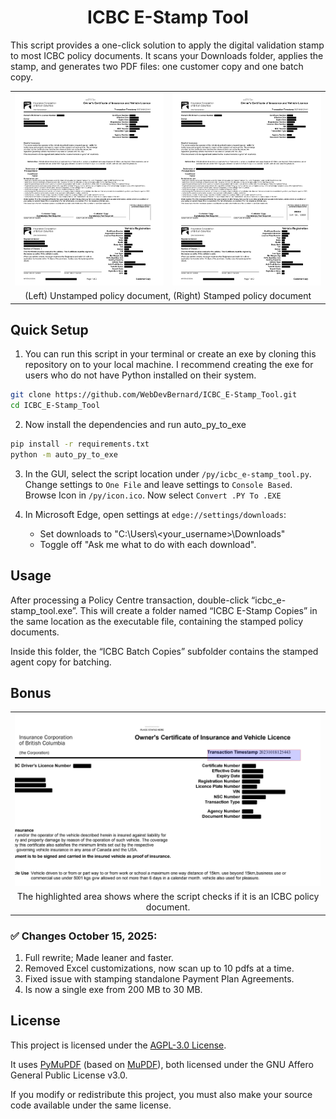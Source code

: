 <h1 align="center">ICBC E-Stamp Tool</h1>

This script provides a one-click solution to apply the digital validation stamp to most ICBC policy documents. It scans your Downloads folder, applies the stamp, and generates two PDF files: one customer copy and one batch copy.

<table align="center">
  <tr>
    <td><img src="https://github.com/WebDevBernard/ICBC_E-Stamp_Tool/blob/main/images/redacted_before.png" alt="Unstamped Policy Document" /></td>
    <td><img src="https://github.com/WebDevBernard/ICBC_E-Stamp_Tool/blob/main/images/redacted_after.png" alt="Stamped Policy Document" /></td>
  </tr>
  <tr>
    <td colspan="2" align="center">(Left) Unstamped policy document, (Right) Stamped policy document</td>
  </tr>
</table>

## Quick Setup

1. You can run this script in your terminal or create an exe by cloning this repository on to your local machine. I
   recommend creating the exe for users who do not have Python installed on their system.

```bash
git clone https://github.com/WebDevBernard/ICBC_E-Stamp_Tool.git
cd ICBC_E-Stamp_Tool
```

2. Now install the dependencies and run auto_py_to_exe

```bash
pip install -r requirements.txt
python -m auto_py_to_exe
```

3. In the GUI, select the script location under `/py/icbc_e-stamp_tool.py`. Change settings to `One File` and leave settings to `Console Based`. Browse Icon in `/py/icon.ico`. Now select
   `Convert .PY To .EXE`

4. In Microsoft Edge, open settings at `edge://settings/downloads`:

   - Set downloads to "C:\Users\\<your_username>\Downloads"
   - Toggle off "Ask me what to do with each download".

## Usage

After processing a Policy Centre transaction, double-click “icbc_e-stamp_tool.exe”. This will create a folder named “ICBC E-Stamp Copies” in the same location as the executable file, containing the stamped policy documents.

Inside this folder, the “ICBC Batch Copies” subfolder contains the stamped agent copy for batching.

## Bonus

<table align="center">
  <tr>
    <td><img src="https://github.com/WebDevBernard/ICBC_E-Stamp_Tool/blob/main/images/transaction_timestamp.png" alt="Transaction Timestamp Area" /></td>
  </tr>
  <tr>
    <td align="center">The highlighted area shows where the script checks if it is an ICBC policy document.</td>
  </tr>
</table>

### ✅ Changes October 15, 2025:

1. Full rewrite; Made leaner and faster.
2. Removed Excel customizations, now scan up to 10 pdfs at a time.
3. Fixed issue with stamping standalone Payment Plan Agreements.
4. Is now a single exe from 200 MB to 30 MB.

## License

This project is licensed under the [AGPL-3.0 License](LICENSE).

It uses [PyMuPDF](https://pymupdf.readthedocs.io/) (based on [MuPDF](https://mupdf.com/)),
both licensed under the GNU Affero General Public License v3.0.

If you modify or redistribute this project, you must also make your source
code available under the same license.
